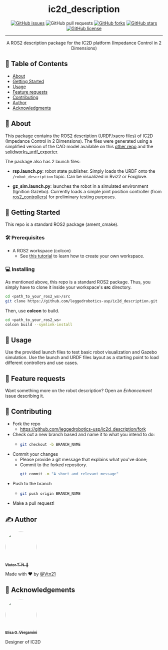 <!-- <p align="center">
  <a href="" rel="noopener">
 <img width=200px height=200px src="https://i.imgur.com/6wj0hh6.jpg" alt="Project logo"></a>
</p> -->

<h1 align="center">ic2d_description</h1>

<div align="center">

  [![GitHub issues](https://img.shields.io/github/issues/leggedrobotics-usp/ic2d_description)](https://github.com/leggedrobotics-usp/ic2d_description/issues)
  ![GitHub pull requests](https://img.shields.io/github/issues-pr/leggedrobotics-usp/ic2d_description)
  [![GitHub forks](https://img.shields.io/github/forks/leggedrobotics-usp/ic2d_description)](https://github.com/leggedrobotics-usp/ic2d_description/network)
  [![GitHub stars](https://img.shields.io/github/stars/leggedrobotics-usp/ic2d_description)](https://github.com/leggedrobotics-usp/ic2d_description/stargazers)
  [![GitHub license](https://img.shields.io/github/license/leggedrobotics-usp/ic2d_description)](https://github.com/leggedrobotics-usp/ic2d_description/blob/main/LICENSE)

</div>

---

<p align="center"> A ROS2 description package for the IC2D platform (Impedance Control in 2 Dimensions)
    <br>
</p>

## 📝 Table of Contents
- [About](#about)
- [Getting Started](#getting_started)
- [Usage](#usage)
- [Feature requests](#feature_requests)
- [Contributing](#contributing)
- [Author](#author)
- [Acknowledgments](#acknowledgement)

## 🧐 About <a name = "about"></a>

This package contains the ROS2 description (URDF/xacro files) of IC2D (Impedance Control in 2 Dimensions). The files were generated using a simplified version of the CAD model available on this [other repo](https://github.com/leggedrobotics-usp/ic2d) and the [solidworks_urdf_exporter](https://github.com/ros/solidworks_urdf_exporter).

The package also has 2 launch files:

- **rsp.launch.py**: robot state publisher. Simply loads the URDF onto the ``/robot_description`` topic. Can be visualized in Rviz2 or Foxglove.

- **gz_sim.launch.py**: launches the robot in a simulated environment (Ignition Gazebo). Currently loads a simple joint position controller (from [ros2_controllers](https://github.com/ros-controls/ros2_controllers)) for preliminary testing purposes.

## 🏁 Getting Started <a name = "getting_started"></a>
This repo is a standard ROS2 package (ament_cmake).

### 🛠 Prerequisites

- A ROS2 workspace (colcon)
    - See [this tutorial](https://docs.ros.org/en/rolling/Tutorials/Beginner-Client-Libraries/Creating-A-Workspace/Creating-A-Workspace.html) to learn how to create your own workspace.

### 💻 Installing

As mentioned above, this repo is a standard ROS2 package. Thus, you simply have to clone it inside your workspace's **src** directory.

```bash
cd <path_to_your_ros2_ws>/src
git clone https://github.com/leggedrobotics-usp/ic2d_description.git
```

Then, use **colcon** to build.

```bash
cd <path_to_your_ros2_ws>
colcon build --symlink-install
```

## 🎈 Usage <a name="usage"></a>

Use the provided launch files to test basic robot visualization and Gazebo simulation. Use the launch and URDF files layout as a starting point to load different controllers and use cases.

## 🔋 Feature requests <a name="feature_requests"></a>

Want something more on the robot description? Open an *Enhancement* issue describing it.

## 🤝 Contributing <a name="contributing"></a>

- Fork the repo
  - <https://github.com/leggedrobotics-usp/ic2d_description/fork>
- Check out a new branch based and name it to what you intend to do:
  - ````bash
    git checkout -b BRANCH_NAME
    ````
- Commit your changes
  - Please provide a git message that explains what you've done;
  - Commit to the forked repository.
    ````bash
    git commit -m "A short and relevant message"
    ````
- Push to the branch
  - ````bash
    git push origin BRANCH_NAME
    ````
- Make a pull request!

## ✍️ Author <a name = "author"></a>

<a href="https://github.com/Vtn21">
 <img style="border-radius: 50%;" src="https://avatars.githubusercontent.com/u/13922299?s=460&u=2e2554bb02cc92028e5cba651b04459afd3c84fd&v=4" width="100px;" alt=""/>
 <br />
 <sub><b>Victor T. N. 🤖</b></sub></a>

Made with ❤️ by [@Vtn21](https://github.com/Vtn21)

## 🎉 Acknowledgements <a name = "acknowledgement"></a>

<a href="https://github.com/evergamini">
 <img style="border-radius: 50%;" src="https://avatars.githubusercontent.com/u/142813395?v=4" width="100px;" alt=""/>
 <br />
 <sub><b>Elisa G. Vergamini</b></sub></a>

 Designer of IC2D

<!-- [![Gmail Badge](https://img.shields.io/badge/-victor.noppeney@usp.br-c14438?style=flat-square&logo=Gmail&logoColor=white&link=mailto:victor.noppeney@usp.br)](mailto:victor.noppeney@usp.br) -->

<!-- -  - Idea & Initial work -->

<!-- See also the list of [contributors](https://github.com/kylelobo/The-Documentation-Compendium/contributors) who participated in this project. -->